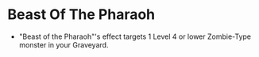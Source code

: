 # Beast Of The Pharaoh

*   "Beast of the Pharaoh"'s effect targets 1 Level 4 or lower Zombie-Type monster in your Graveyard.
